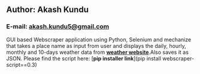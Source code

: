 ## Author: Akash Kundu  
### E-mail: akash.kundu5@gmail.com  


GUI based Webscraper application using Python, Selenium and mechanize that takes a place name as input from user and displays the daily, hourly, monthly and 10-days weather data from [**weather website**](https://weather.com/en-IN/).Also saves it as JSON.
Please find the script here:
[**pip installer link**](pip install webscraper-script==0.3)

